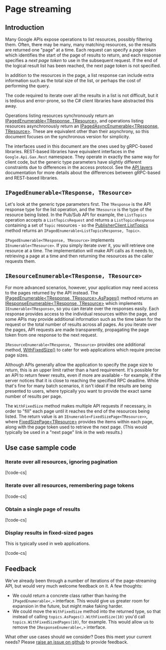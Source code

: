 
# Page streaming

## Introduction

Many Google APIs expose operations to list resources, possibly
filtering them. Often, there may be many, many matching resources,
so the results are returned one "page" at a time. Each request can
specify a *page token* which identifies the start of the page of
results to return, and each response specifies a *next page token*
to use in the subsequent request. If the end of the logical result
list has been reached, the next page token is not specified.

In addition to the resources in the page, a list response can
include extra information such as the total size of the list,
or perhaps the cost of performing the query.

The code required to iterate over all the results in a list is not
difficult, but it is tedious and error-prone, so the C# client
libraries have abstracted this away.

Operations listing resources synchronously return an
[IPagedEnumerable&lt;TResponse, TResource&gt;](../obj/api/Google.Api.Gax.IPagedEnumerable-2.yml), and operations listing
resources asynchronously return an
[IPagedAsyncEnumerable&lt;TResponse, TResource&gt;](../obj/api/Google.Api.Gax.IPagedAsyncEnumerable-2.yml).
These are equivalent other than their asynchrony, so
this document focuses on the synchronous version for simplicity.

The interfaces used in this document are the ones used by gRPC-based libraries.
REST-based libraries have equivalent interfaces in the `Google.Api.Gax.Rest` namespace.
They operate in exactly the same way for client code, but the generic type parameters
have slightly different constraints due to differences in the access protocol. See the
[API layers](api-layers.md) documentation for more details about the differences between
gRPC-based and REST-based libraries.

## `IPagedEnumerable<TResponse, TResource>`

Let's look at the generic type parameters first. The `TResponse` is
the API response type for the list operation, and the `TResource` is
the type of the resource being listed. In the Pub/Sub API for
example, the `ListTopics` operation accepts a `ListTopicsRequest`
and returns a `ListTopicsResponse` containing a set of `Topic`
resources - so the [PublisherClient.ListTopics](../obj/api/Google.Pubsub.V1.PublisherClient.yml#Google_Pubsub_V1_PublisherClient_ListTopics_System_String_System_String_System_Nullable_System_Int32__Google_Api_Gax_CallSettings_)
method returns an `IPagedEnumerable<ListTopicsResponse, Topic>`.

`IPagedEnumerable<TResponse, TResource>` implements
`IEnumerable<TResource>`.  If you simply iterate over it, you will
retrieve one resource at a time. The implementation will make API
calls as it needs to, retrieving a page at a time and then returning
the resources as the caller requests them.

## `IResourceEnumerable<TResponse, TResource>`

For more advanced scenarios, however, your application may need access
to the pages returned by the API instead. The
[IPagedEnumerable&lt;TResponse, TResource&gt;.AsPages()](../obj/api/Google.Api.Gax.IPagedEnumerable-2.yml#Google_Api_Gax_IPagedEnumerable_2_AsPages)
method returns an [IResponseEnumerable&lt;TResponse, TResource&gt;](../obj/api/Google.Api.Gax.IResponseEnumerable-2.yml) which
implements `IEnumerable<TResponse>`, so you can iterate over the responses easily. Each
response provides access to the individual resources within the page, and some APIs may
provide additional information such as the time taken for the request or the total number of
results across all pages. As you iterate over the pages, API requests are made
transparently, propagating the page token from one response to the next request.

`IResourceEnumerable<TResponse, TResource>` provides one additional method, 
[WithFixedSize()](../obj/api/Google.Api.Gax.IResponseEnumerable-2.yml#Google_Api_Gax_IResponseEnumerable_2_WithFixedSize_System_Int32_)
to cater for web applications which require precise page sizes.

Although APIs generally allow the application to specify the page size to return, this
is an upper limit rather than a hard requirement. It's possible for an API to return fewer results,
even if more are available - for example, if the server notices that it is close to reaching the specified
RPC deadline. While that's fine for many batch scenarios, it isn't ideal if the results are being presented to users,
where typically you want to provide the exact same number of results per page.

The `WithFixedSize` method makes multiple API requests if necessary, in order to "fill" each page
until it reaches the end of the resources being listed. The return value is an `IEnumerable<FixedSizePage<TResource>>`, where
[FixedSizePage&lt;TResource&gt;](../obj/api/Google.Api.Gax.FixedSizePage-1.yml#Google_Api_Gax_FixedSizePage_1) provides the items
within each page, along with the page token used to retrieve the next page. (This would typically be used in a "next page" link
in the web results.)

## Use case sample code

### Iterate over all resources, ignoring pagination

[!code-cs[](../obj/snippets/Google.Pubsub.V1.PublisherClient.txt#PageStreamingUseCases_AllResources)]

### Iterate over all resources, remembering page tokens

[!code-cs[](../obj/snippets/Google.Pubsub.V1.PublisherClient.txt#PageStreamingUseCases_Responses)]

### Obtain a single page of results

[!code-cs[](../obj/snippets/Google.Pubsub.V1.PublisherClient.txt#PageStreamingUseCases_SingleResponse)]

### Display results in fixed-sized pages

This is typically used in web applications.

[!code-cs[](../obj/snippets/Google.Pubsub.V1.PublisherClient.txt#PageStreamingUseCases_WithFixedSize)]

## Feedback

We've already been through a number of iterations of the page-streaming API,
but would very much welcome feedback on it. A few thoughts:

- We could return a concrete class rather than having the `IPagedEnumerable<,>`
  interface. This would give us greater room for expansion in the future, but
  might make faking harder.
- We could move the `WithFixedSize` method into the returned type, so that
  instead of calling `topics.AsPages().WithFixedSize(10)` you'd call
  `topics.WithFixedSizedPages(10)`, for example. This would allow us to remove
  the `IResponseEnumerable<,>` interface.

What other use cases should we consider? Does this meet your current needs?
Please [raise an issue on github](https://github.com/GoogleCloudPlatform/google-cloud-dotnet/issues/new)
to provide feedback.